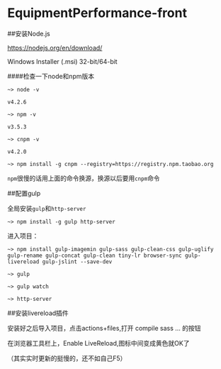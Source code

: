 ﻿# EquipmentPerformance-front

##安装Node.js

https://nodejs.org/en/download/  

Windows Installer (.msi)   32-bit/64-bit

####检查一下node和npm版本
```
~> node -v

v4.2.6

~> npm -v

v3.5.3

~> cnpm -v

v4.2.0
```

```
~> npm install -g cnpm --registry=https://registry.npm.taobao.org
```

`npm`很慢的话用上面的命令换源，换源以后要用`cnpm`命令


##配置gulp

全局安装`gulp`和`http-server`
```
~> npm install -g gulp http-server
```

进入项目：
```
~> npm install gulp-imagemin gulp-sass gulp-clean-css gulp-uglify gulp-rename gulp-concat gulp-clean tiny-lr browser-sync gulp-livereload gulp-jslint --save-dev

~> gulp

~> gulp watch

~> http-server
```

##安装livereload插件

安装好之后导入项目，点击actions+files,打开 compile sass ... 的按钮

在浏览器工具栏上，Enable LiveReload,图标中间变成黄色就OK了

（其实实时更新的挺慢的，还不如自己F5）
